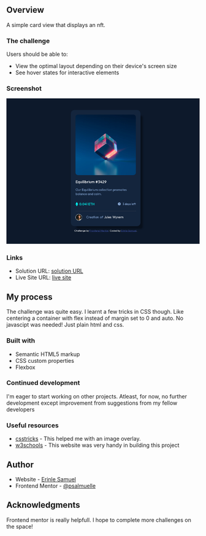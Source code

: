 
## Overview

A simple card view that displays an nft.

### The challenge

Users should be able to:

- View the optimal layout depending on their device's screen size
- See hover states for interactive elements

### Screenshot

![](./screenshot.png)

### Links

- Solution URL: [solution URL](https://github.com/psalmuelle/nft-preview-card-component-main/)
- Live Site URL: [live site](https://nft-preview-card-by-sam.netlify.app)

## My process

The challenge was quite easy. I learnt a few tricks in CSS though. Like centering a container with flex instead of margin set to 0 and auto. No javascipt was needed! Just plain html and css.

### Built with

- Semantic HTML5 markup
- CSS custom properties
- Flexbox

### Continued development

I'm eager to start working on other projects.
Atleast, for now, no further development except improvement from suggestions from my fellow developers

### Useful resources

- [csstricks](https://www.csstricks.com) - This helped me with an image overlay.
- [w3schools](https://www.w3schools.com) - This website was very handy in building this project

## Author

- Website - [Erinle Samuel](https://github.com/psalmuelle)
- Frontend Mentor - [@psalmuelle](https://www.frontendmentor.io/profile/psalmuelle)


## Acknowledgments

Frontend mentor is really helpfull. I hope to complete more challenges on the space!